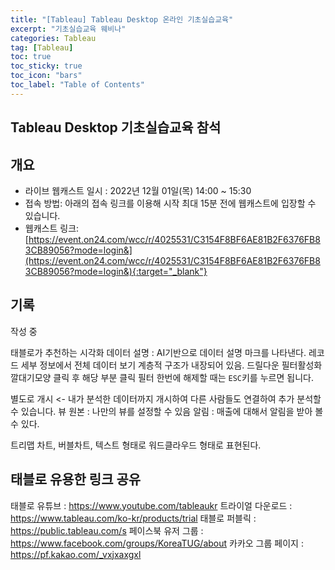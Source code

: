 ```yaml
---
title: "[Tableau] Tableau Desktop 온라인 기초실습교육"
excerpt: "기초실습교육 웨비나"
categories: Tableau
tag: [Tableau]
toc: true
toc_sticky: true
toc_icon: "bars"
toc_label: "Table of Contents"
---
```


## Tableau Desktop 기초실습교육 참석

## 개요
- 라이브 웹캐스트 일시 : 2022년 12월 01일(목) 14:00 ~ 15:30
- 접속 방법: 아래의 접속 링크를 이용해 시작 최대 15분 전에 웹캐스트에 입장할 수 있습니다.
- 웹캐스트 링크: [https://event.on24.com/wcc/r/4025531/C3154F8BF6AE81B2F6376FB83CB89056?mode=login&](https://event.on24.com/wcc/r/4025531/C3154F8BF6AE81B2F6376FB83CB89056?mode=login&){:target="_blank"}

## 기록
작성 중

태블로가 추천하는 시각화
데이터 설명 : AI기반으로 데이터 설명 마크를 나타낸다.
레코드 세부 정보에서 전체 데이터 보기
계층적 구조가 내장되어 있음. 드릴다운
필터활성화 깔대기모양 클릭 후 해당 부분 클릭
필터 한번에 해제할 때는 `ESC`키를 누르면 됩니다.

별도로 개시 <- 내가 분석한 데이터까지 개시하여 다른 사람들도 연결하여 추가 분석할 수 있습니다.
뷰 원본 : 나만의 뷰를 설정할 수 있음
알림 : 매출에 대해서 알림을 받아 볼 수 있다.

트리맵 차트, 버블차트, 텍스트 형태로 워드클라우드 형태로 표현된다.

## 태블로 유용한 링크 공유
태블로 유튜브 : https://www.youtube.com/tableaukr 
트라이얼 다운로드 : https://www.tableau.com/ko-kr/products/trial 
태블로 퍼블릭 : https://public.tableau.com/s
페이스북 유저 그룹 : https://www.facebook.com/groups/KoreaTUG/about 
카카오 그룹 페이지 : https://pf.kakao.com/_vxjxaxgxl